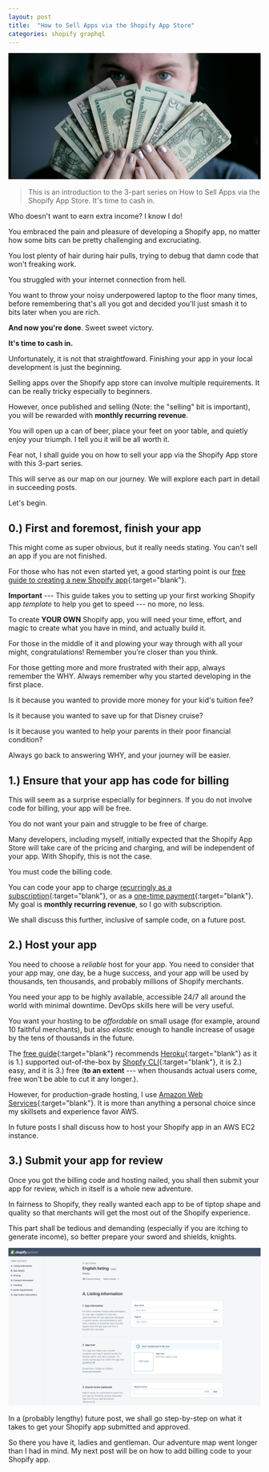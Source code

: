 ```yaml
---
layout: post
title:  "How to Sell Apps via the Shopify App Store"
categories: shopify graphql
---
```


![How to Sell Apps via the Shopify App Store](/assets/images/how-to-sell-apps-via-the-shopify-app-store.png)

> This is an introduction to the 3-part series on How to Sell Apps via the Shopify App Store. It's time to cash in. 

Who doesn't want to earn extra income? I know I do!

You embraced the pain and pleasure of developing a Shopify app, no matter how some bits can be pretty challenging and excruciating. 

You lost plenty of hair during hair pulls, trying to debug that damn code that won't freaking work. 

You struggled with your internet connection from hell. 

You want to throw your noisy underpowered laptop to the floor many times, before remembering that's all you got and decided you'll just smash it to bits later when you are rich.

**And now you're done**. Sweet sweet victory.

**It's time to cash in.**

Unfortunately, it is not that straightfoward. Finishing your app in your local development is just the beginning.

Selling apps over the Shopify app store can involve multiple requirements. It can be really tricky especially to beginners. 

However, once published and selling (Note: the "selling" bit is important), you will be rewarded with **monthly recurring revenue**. 

You will open up a can of beer, place your feet on yoor table, and quietly enjoy your triumph. I tell you it will be all worth it. 

Fear not, I shall guide you on how to sell your app via the Shopify App store with this 3-part series.

This will serve as our map on our journey. We will explore each part in detail in succeeding posts.

Let's begin.

## 0.) First and foremost, finish your app

This might come as super obvious, but it really needs stating. You can't sell an app if you are not finished. 

For those who has not even started yet, a good starting point is our [free guide to creating a new Shopify app](https://landing.klaudsol.com/shopify-app-in-20-minutes){:target="blank"}. 

**Important** --- This guide takes you to setting up your first working Shopify app *template* to help you get to speed --- no more, no less. 

To create **YOUR OWN**  Shopify app, you will need your time, effort, and magic to create what you have in mind, and actually build it.

For those in the middle of it and plowing your way through with all your might, congratulations! Remember you're closer than you think.

For those getting more and more frustrated with their app, always remember the WHY. Always remember why you started developing in the first place.

Is it because you wanted to provide more money for your kid's tuition fee?  

Is it because you wanted to save up for that Disney cruise?

Is it because you wanted to help your parents in their poor financial condition?

Always go back to answering WHY, and your journey will be easier.



## 1.) Ensure that your app has code for billing

This will seem as a surprise especially for beginners. If you do not involve code for billing, your app will be free. 

You do not want your pain and struggle to be free of charge.

Many developers, including myself, initially expected that the Shopify App Store will take care of the pricing and charging, and will be independent of your app. With Shopify, this is not the case. 

You must code the billing code.


You can code your app to charge [recurringly as a subscription](https://shopify.dev/docs/admin-api/graphql/reference/mutation/appsubscriptioncreate){:target="blank"}, or as a [one-time payment](https://shopify.dev/docs/admin-api/graphql/reference/mutation/apppurchaseonetimecreate){:target="blank"}. My goal is **monthly recurring revenue**, so I go with subscription.

We shall discuss this further, inclusive of sample code, on a future post.

## 2.) Host your app

You need to choose a *reliable* host for your app. You need to consider that your app may, one day, be a huge success, and your app will be used by thousands, ten thousands, and probably millions of Shopify merchants. 

You need your app to be highly available, accessible 24/7 all around the world with minimal downtime. DevOps skills here will be very useful.

You want your hosting to be *affordable* on small usage (for example, around 10 faithful merchants), but also *elastic* enough to handle increase of usage by the tens of thousands in the future.

The [free guide](https://landing.klaudsol.com/shopify-app-in-20-minutes){:target="blank"} recommends [Heroku](https://dashboard.heroku.com/){:target="blank"} as it is 1.) supported out-of-the-box by [Shopfy CLI](https://www.shopify.com.ph/partners/blog/cli-tool){:target="blank"}, it is 2.) easy, and it is 3.) free (**to an extent** --- when thousands actual users come, free won't be able to cut it any longer.).

However, for production-grade hosting, I use [Amazon Web Services](https://aws.amazon.com/){:target="blank"}. It is more than anything a personal choice since my skillsets and experience favor AWS.

In future posts I shall discuss how to host your Shopify app in an AWS EC2 instance.


## 3.) Submit your app for review

Once you got the billing code and hosting nailed, you shall then submit your app for review, which in itself is a whole new adventure.

In fairness to Shopify, they really wanted each app to be of tiptop shape and quality so that merchants will get the most out of the Shopify experience. 

This part shall be tedious and demanding (especially if you are itching to generate income), so better prepare your sword and shields, knights. 

![Shopify App Listing Review](/assets/images/shopify-app-listing-review.png)

In a (probably lengthy) future post, we shall go step-by-step on what it takes to get your Shopify app submitted and approved.

So there you have it, ladies and gentleman. Our adventure map went longer than I had in mind. My next post will be on how to add billing code to your Shopify app.

